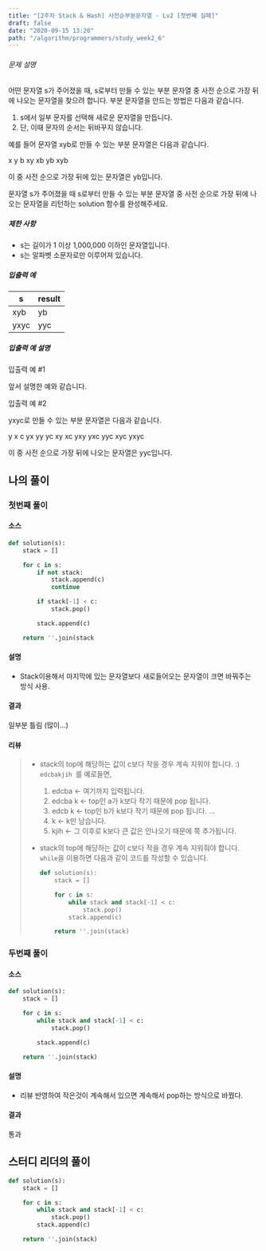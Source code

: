 ```yaml
---
title: "[2주차 Stack & Hash] 사전순부분문자열 - Lv2 [첫번째 실패]"
draft: false
date: "2020-09-15 13:20"
path: "/algorithm/programmers/study_week2_6"
---
```


###### 문제 설명

어떤 문자열 s가 주어졌을 때, s로부터 만들 수 있는 부분 문자열 중 사전 순으로 가장 뒤에 나오는 문자열을 찾으려 합니다. 부분 문자열을 만드는 방법은 다음과 같습니다.

1. s에서 일부 문자를 선택해 새로운 문자열을 만듭니다.
2. 단, 이때 문자의 순서는 뒤바꾸지 않습니다.

예를 들어 문자열 xyb로 만들 수 있는 부분 문자열은 다음과 같습니다.

x
y
b
xy
xb
yb
xyb

이 중 사전 순으로 가장 뒤에 있는 문자열은 yb입니다.

문자열 s가 주어졌을 때 s로부터 만들 수 있는 부분 문자열 중 사전 순으로 가장 뒤에 나오는 문자열을 리턴하는 solution 함수를 완성해주세요.

##### 제한 사항

- s는 길이가 1 이상 1,000,000 이하인 문자열입니다.
- s는 알파벳 소문자로만 이루어져 있습니다.

##### 입출력 예

| s    | result |
| ---- | ------ |
| xyb  | yb     |
| yxyc | yyc    |

##### 입출력 예 설명

입출력 예 #1

앞서 설명한 예와 같습니다.

입출력 예 #2

yxyc로 만들 수 있는 부분 문자열은 다음과 같습니다.

y
x
c
yx
yy
yc
xy
xc
yxy
yxc
yyc
xyc
yxyc

이 중 사전 순으로 가장 뒤에 나오는 문자열은 yyc입니다.



## 나의 풀이

### 첫번째 풀이

#### 소스

```python
def solution(s):
    stack = []

    for c in s:
        if not stack:
            stack.append(c)
            continue

        if stack[-1] < c:
            stack.pop()

        stack.append(c)

    return ''.join(stack
```

#### 설명

- Stack이용해서 마지막에 있는 문자열보다 새로들어오는 문자열이 크면 바꿔주는 방식 사용.

#### 결과

일부분 틀림 (많이...)

#### 리뷰

> - stack의 top에 해당하는 값이 c보다 작을 경우 계속 지워야 합니다. :) `edcbakjih `를 예로들면,
>
>   1. edcba <- 여기까지 입력됩니다.
>   2. edcba k <- top인 a가 k보다 작기 때문에 pop 됩니다.
>   3. edcb k <- top인 b가 k보다 작기 때문에 pop 됩니다.
>      ...
>   4. k <- k만 남습니다.
>   5. kjih <- 그 이후로 k보다 큰 값은 안나오기 때문에 쭉 추가됩니다.
>
> - stack의 top에 해당하는 값이 c보다 작을 경우 계속 지워줘야 합니다. `while`을 이용하면 다음과 같이 코드를 작성할 수 있습니다.
>
>   ```python
>   def solution(s):
>       stack = []
>   
>       for c in s:
>           while stack and stack[-1] < c:
>               stack.pop()
>           stack.append(c)
>   
>       return ''.join(stack)
>   ```



### 두번째 풀이

#### 소스

```python
def solution(s):
    stack = []

    for c in s:
        while stack and stack[-1] < c:
            stack.pop()

        stack.append(c)

    return ''.join(stack)
```

#### 설명

- 리뷰 반영하여 작은것이 계속해서 있으면 계속해서 pop하는 방식으로 바꿨다.

#### 결과

통과



## 스터디 리더의 풀이

```python
def solution(s):
    stack = []

    for c in s:
        while stack and stack[-1] < c:
            stack.pop()
        stack.append(c)

    return ''.join(stack)
```



